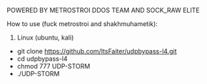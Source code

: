 POWERED BY METROSTROI DDOS TEAM AND SOCK_RAW ELITE

How to use (fuck metrostroi and shakhmuhametik):

1. Linux (ubuntu, kali)

- git clone https://github.com/ItsFaiter/udpbypass-l4.git
- cd udpbypass-l4
- chmod 777 UDP-STORM 
- ./UDP-STORM

